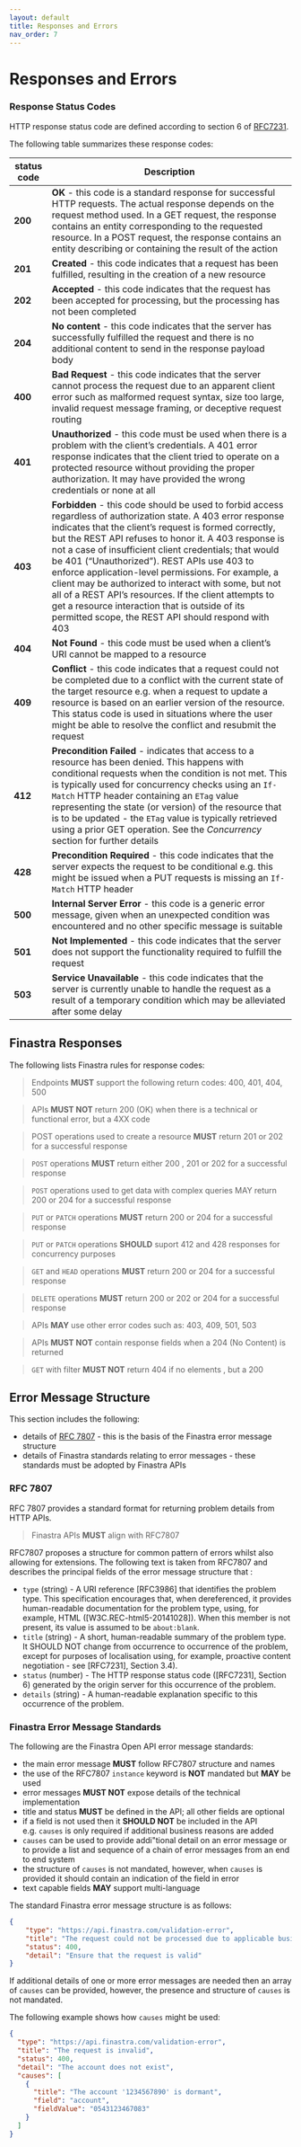 ```yaml
---
layout: default
title: Responses and Errors
nav_order: 7
---
```


# Responses and Errors

<!-- ## Return Code and Error Management -->

### Response Status Codes

HTTP response status code are defined according to section 6 of
[RFC7231](https://tools.ietf.org/html/rfc7231#section-6).

The following table summarizes these response codes:

| status code | Description                                                                                                                                                                                                                                                                                                                                                                                                                                                                                                                                                                                                               |
|---------------|---------------------------------------------------------------------------------------------------------------------------------------------------------------------------------------------------------------------------------------------------------------------------------------------------------------------------------------------------------------------------------------------------------------------------------------------------------------------------------------------------------------------------------------------------------------------------------------------------------------------------|
| **200**       | **OK** - this code is a standard response for successful HTTP requests. The actual response depends on the request method used. In a GET request, the response contains an entity corresponding to the requested resource. In a POST request, the response contains an entity describing or containing the result of the action                                                                                                                                                                                                                                                                                           |
| **201**       | **Created** - this code indicates that a request has been fulfilled, resulting in the creation of a new resource                                                                                                                                                                                                                                                                                                                                                                                                                                                                                                          |
| **202**       | **Accepted** - this code indicates that the request has been accepted for processing, but the processing has not been completed                                                                                                                                                                                                                                                                                                                                                                                                                                                                                           |
| **204**       | **No content** - this code indicates that the server has successfully fulfilled the request and there is no additional content to send in the response payload body                                                                                                                                                                                                                                                                                                                                                                                                                                                       |
| **400**       | **Bad Request** - this code indicates that the server cannot process the request due to an apparent client error such as malformed request syntax, size too large, invalid request message framing, or deceptive request routing                                                                                                                                                                                                                                                                                                                                                                                          |
| **401**       | **Unauthorized** - this code must be used when there is a problem with the client’s credentials. A 401 error response indicates that the client tried to operate on a protected resource without providing the proper authorization. It may have provided the wrong credentials or none at all                                                                                                                                                                                                                                                                                                                            |
| **403**       | **Forbidden** - this code should be used to forbid access regardless of authorization state. A 403 error response indicates that the client’s request is formed correctly, but the REST API refuses to honor it. A 403 response is not a case of insufficient client credentials; that would be 401 (“Unauthorized”). REST APIs use 403 to enforce application-level permissions. For example, a client may be authorized to interact with some, but not all of a REST API’s resources. If the client attempts to get a resource interaction that is outside of its permitted scope, the REST API should respond with 403 |
| **404**       | **Not Found** - this code must be used when a client’s URI cannot be mapped to a resource                                                                                                                                                                                                                                                                                                                                                                                                                                                                                                                                 |
| **409**       | **Conflict** - this code indicates that a request could not be completed due to a conflict with the current state of the target resource e.g. when a request to update a resource is based on an earlier version of the resource. This status code is used in situations where the user might be able to resolve the conflict and resubmit the request                                                                                                                                                                                                                                                                    |
| **412**       | **Precondition Failed** - indicates that access to a resource has been denied. This happens with conditional requests when the condition is not met. This is typically used for concurrency checks using an `If-Match` HTTP header containing an `ETag` value representing the state (or version) of the resource that is to be updated - the `ETag` value is typically retrieved using a prior GET operation. See the *Concurrency* section for further details                                                                                                                                                          |
| **428**       | **Precondition Required** - this code indicates that the server expects the request to be conditional e.g. this might be issued when a PUT requests is missing an `If-Match` HTTP header                                                                                                                                                                                                                                                                                                                                                                                                                                  |
| **500**       | **Internal Server Error** - this code is a generic error message, given when an unexpected condition was encountered and no other specific message is suitable                                                                                                                                                                                                                                                                                                                                                                                                                                                            |
| **501**       | **Not Implemented** - this code indicates that the server does not support the functionality required to fulfill the request                                                                                                                                                                                                                                                                                                                                                                                                                                                            |
| **503**       | **Service Unavailable** - this code indicates that the server is currently unable to handle the request as a result of a temporary condition which may be alleviated after some delay                                                                                                                                                                                                                                                                                                                                                                                                                                     |

 

## Finastra Responses

The following lists Finastra rules for response codes: 



> Endpoints **MUST** support the following return codes: 400, 401, 404, 500



> APIs **MUST NOT** return 200 (OK) when there is a technical or functional error, but a 4XX code

> POST operations used to create a resource **MUST** return 201 or 202 for a successful response

> `POST` operations **MUST** return  either 200 , 201 or 202 for a successful response

> `POST` operations used to get data with complex queries MAY return 200 or 204 for a successful response

> `PUT` or `PATCH` operations **MUST** return 200 or 204 for a successful response

> `PUT` or `PATCH` operations **SHOULD** suport 412 and 428 responses for concurrency purposes

> `GET` and `HEAD` operations **MUST** return 200 or 204 for a successful response

> `DELETE` operations **MUST** return 200 or 202 or 204 for a successful response

> APIs **MAY** use other error codes such as: 403, 409, 501, 503

> APIs **MUST NOT** contain response fields when a 204 (No Content) is returned

> `GET` with filter **MUST NOT** return 404 if no elements ,  but a 200
## Error Message Structure

This section includes the following:

-   details of [RFC 7807](https://tools.ietf.org/html/rfc7807) - this is
    the basis of the Finastra error message structure
-   details of Finastra standards relating to error messages - these
    standards must be adopted by Finastra APIs

### RFC 7807

RFC 7807 provides a standard format for returning problem details from
HTTP APIs.

> Finastra APIs **MUST** align with RFC7807

RFC7807 proposes a structure for common pattern of errors whilst also
allowing for extensions. The following text is taken from RFC7807 and
describes the principal fields of the error message structure that :

-   `type` (string) - A URI reference \[RFC3986\] that identifies the
    problem type. This specification encourages that, when dereferenced,
    it provides human-readable documentation for the problem type,
    using, for example, HTML (\[W3C.REC-html5-20141028\]). When this
    member is not present, its value is assumed to be
    `about:blank`.
-   `title` (string) - A short, human-readable summary of the problem
    type. It SHOULD NOT change from occurrence to occurrence of the
    problem, except for purposes of localisation using, for example,
    proactive content negotiation - see \[RFC7231\], Section 3.4).
-   `status` (number) - The HTTP response status code (\[RFC7231\],
    Section 6) generated by the origin server for this occurrence of the
    problem.
-   `details` (string) - A human-readable explanation specific to this
    occurrence of the problem.

### Finastra Error Message Standards

The following are the Finastra Open API error message standards:

-   the main error message **MUST** follow RFC7807 structure and names  
-   the use of the RFC7807 `instance` keyword is **NOT** mandated but
    **MAY** be used
-   error messages **MUST NOT** expose details of the technical
    implementation  
-   title and status **MUST** be defined in the API; all other fields
    are optional  
-   if a field is not used then it **SHOULD NOT** be included in the API
    e.g. `causes` is only required if additional business reasons are
    added  
-   `causes` can be used to provide addi"tional detail on an error
    message or to provide a list and sequence of a chain of error
    messages from an end to end system
-   the structure of `causes` is not mandated, however, when `causes` is
    provided it should contain an indication of the field in error  
-   text capable fields **MAY** support multi-language

The standard Finastra error message structure is as follows:

```json
{
    "type": "https://api.finastra.com/validation-error",
    "title": "The request could not be processed due to applicable business validation",
    "status": 400,
    "detail": "Ensure that the request is valid"
}
```

If additional details of one or more error messages are needed then an
array of `causes` can be provided, however, the presence and structure
of `causes` is not mandated.

The following example shows how `causes` might be used:

```json
{
  "type": "https://api.finastra.com/validation-error",
  "title": "The request is invalid",
  "status": 400,
  "detail": "The account does not exist",
  "causes": [
    {
      "title": "The account '1234567890' is dormant",
      "field": "account",
      "fieldValue": "0543123467083"
    }
  ]
}
```
